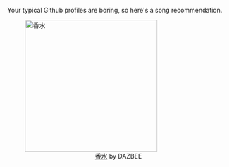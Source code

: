 Your typical Github profiles are boring, so here's a song recommendation.
<figure><img width="300" height="300" src="https://i.scdn.co/image/ab67616d0000b2738a56883aabf5bea0e4b3a897" alt="香水" /><figcaption align="center"><a href="https://open.spotify.com/track/4Lfm5HcL9BOiF45GCuk47X" target="_blank">香水</a> by DAZBEE</figcaption></figure>
